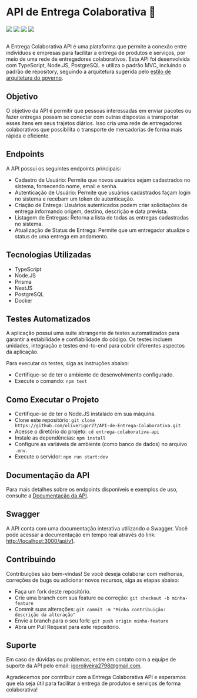 # API de Entrega Colaborativa 📨

<div align="left">
    <img align="center" src="https://img.shields.io/badge/PostgreSQL-316192?style=for-the-badge&logo=postgresql&logoColor=white">
    <img align="center" src="https://img.shields.io/badge/Express.js-404D59?style=for-the-badge">
    <img align="center" src="https://img.shields.io/badge/TypeScript-007ACC?style=for-the-badge&logo=typescript&logoColor=white">
    <img align="center" src="https://img.shields.io/badge/Prisma-3982CE?style=for-the-badge&logo=Prisma&logoColor=white">
</div>

<br />

A Entrega Colaborativa API é uma plataforma que permite a conexão entre indivíduos e empresas para facilitar a entrega de produtos e serviços, por meio de uma rede de entregadores colaborativos. Esta API foi desenvolvida com TypeScript, Node.JS, PostgreSQL e utiliza o padrão MVC, incluindo o padrão de repository, seguindo a arquitetura sugerida pelo [estilo de arquitetura do governo](https://wiki-coatic.saude.gov.br/backend-node).

## Objetivo

O objetivo da API é permitir que pessoas interessadas em enviar pacotes ou fazer entregas possam se conectar com outras dispostas a transportar esses itens em seus trajetos diários. Isso cria uma rede de entregadores colaborativos que possibilita o transporte de mercadorias de forma mais rápida e eficiente.

## Endpoints

A API possui os seguintes endpoints principais:

- Cadastro de Usuário: Permite que novos usuários sejam cadastrados no sistema, fornecendo nome, email e senha.
- Autenticação de Usuário: Permite que usuários cadastrados façam login no sistema e recebam um token de autenticação.
- Criação de Entrega: Usuários autenticados podem criar solicitações de entrega informando origem, destino, descrição e data prevista.
- Listagem de Entregas: Retorna a lista de todas as entregas cadastradas no sistema.
- Atualização de Status de Entrega: Permite que um entregador atualize o status de uma entrega em andamento.

## Tecnologias Utilizadas

- TypeScript
- Node.JS
- Prisma
- NestJS
- PostgreSQL
- Docker

## Testes Automatizados

A aplicação possui uma suite abrangente de testes automatizados para garantir a estabilidade e confiabilidade do código. Os testes incluem unidades, integração e testes end-to-end para cobrir diferentes aspectos da aplicação.

Para executar os testes, siga as instruções abaixo:

- Certifique-se de ter o ambiente de desenvolvimento configurado.
- Execute o comando: `npm test`

## Como Executar o Projeto

- Certifique-se de ter o Node.JS instalado em sua máquina.
- Clone este repositório: `git clone https://github.com/oliverigor27/API-de-Entrega-Colaborativa.git`
- Acesse o diretório do projeto: `cd entrega-colaborativa-api`
- Instale as dependências: `npm install`
- Configure as variáveis de ambiente (como banco de dados) no arquivo `.env`.
- Execute o servidor: `npm run start:dev`

## Documentação da API

Para mais detalhes sobre os endpoints disponíveis e exemplos de uso, consulte a [Documentação da API](link_para_documentacao).

## Swagger

A API conta com uma documentação interativa utilizando o Swagger. Você pode acessar a documentação em tempo real através do link: [http://localhost:3000/api/v1](http://localhost:3000/api/v1).

## Contribuindo

Contribuições são bem-vindas! Se você deseja colaborar com melhorias, correções de bugs ou adicionar novos recursos, siga as etapas abaixo:

- Faça um fork deste repositório.
- Crie uma branch com sua feature ou correção: `git checkout -b minha-feature`
- Commit suas alterações: `git commit -m "Minha contribuição: descrição da alteração"`
- Envie a branch para o seu fork: `git push origin minha-feature`
- Abra um Pull Request para este repositório.

## Suporte

Em caso de dúvidas ou problemas, entre em contato com a equipe de suporte da API pelo email: igoroliveira2798@gmail.com.

Agradecemos por contribuir com a Entrega Colaborativa API e esperamos que ela seja útil para facilitar a entrega de produtos e serviços de forma colaborativa!
